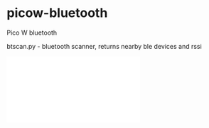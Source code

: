 # picow-bluetooth
Pico W bluetooth 


btscan.py - bluetooth scanner, returns nearby ble devices and rssi

![](btscan.py)
